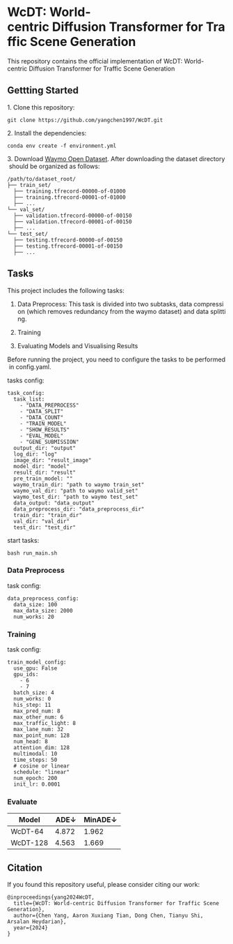# WcDT: World-centric Diffusion Transformer for Traffic Scene Generation

This repository contains the official implementation of WcDT: World-centric Diffusion Transformer for Traffic Scene Generation

## Gettting Started

1. Clone this repository:

    git clone https://github.com/yangchen1997/WcDT.git

2. Install the dependencies:

    conda env create -f environment.yml

3. Download [Waymo Open Dataset](https://console.cloud.google.com/storage/browser/waymo_open_dataset_motion_v_1_2_0?pli=1). After downloading the dataset directory should be organized as follows:

    /path/to/dataset_root/
    ├── train_set/
      ├── training.tfrecord-00000-of-01000
      ├── training.tfrecord-00001-of-01000
      ├── ...
    └── val_set/
      ├── validation.tfrecord-00000-of-00150
      ├── validation.tfrecord-00001-of-00150
      ├── ...
    └── test_set/
      ├── testing.tfrecord-00000-of-00150
      ├── testing.tfrecord-00001-of-00150
      ├── ...
    

## Tasks

This project includes the following tasks:

1.  Data Preprocess: This task is divided into two subtasks, data compression (which removes redundancy from the waymo dataset) and data splitting.
    
2.  Training
    
3.  Evaluating Models and Visualising Results
    

Before running the project, you need to configure the tasks to be performed in config.yaml.

tasks config:

    task_config:
      task_list:
        - "DATA_PREPROCESS"
        - "DATA_SPLIT"
        - "DATA_COUNT"
        - "TRAIN_MODEL"
        - "SHOW_RESULTS"
        - "EVAL_MODEL"
        - "GENE_SUBMISSION"
      output_dir: "output"
      log_dir: "log"
      image_dir: "result_image"
      model_dir: "model"
      result_dir: "result"
      pre_train_model: ""
      waymo_train_dir: "path to waymo train_set"
      waymo_val_dir: "path to waymo valid_set"
      waymo_test_dir: "path to waymo test_set"
      data_output: "data_output"
      data_preprocess_dir: "data_preprocess_dir"
      train_dir: "train_dir"
      val_dir: "val_dir"
      test_dir: "test_dir"

start tasks:

    bash run_main.sh

### Data Preprocess

task config:

    data_preprocess_config:
      data_size: 100
      max_data_size: 2000
      num_works: 20

### Training

task config:

    train_model_config:
      use_gpu: False
      gpu_ids:
        - 6
        - 7
      batch_size: 4
      num_works: 0
      his_step: 11
      max_pred_num: 8
      max_other_num: 6
      max_traffic_light: 8
      max_lane_num: 32
      max_point_num: 128
      num_head: 8
      attention_dim: 128
      multimodal: 10
      time_steps: 50
      # cosine or linear
      schedule: "linear"
      num_epoch: 200
      init_lr: 0.0001

### Evaluate

|  Model  |  ADE↓  |  MinADE↓  |
| --- | --- | --- |
|  WcDT-64  |  4.872   |  1.962  |
|  WcDT-128  |  4.563  |  1.669  |

## Citation

If you found this repository useful, please consider citing our work:

    @inproceedings{yang2024WcDT,
      title={WcDT: World-centric Diffusion Transformer for Traffic Scene Generation},
      author={Chen Yang, Aaron Xuxiang Tian, Dong Chen, Tianyu Shi, Arsalan Heydarian},
      year={2024}
    }